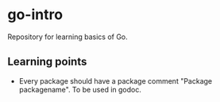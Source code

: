 # go-intro
Repository for learning basics of Go.

## Learning points
- Every package should have a package comment "Package packagename". To be used in godoc.